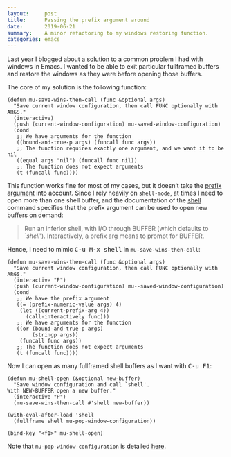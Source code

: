 ```yaml
---
layout:     post
title:      Passing the prefix argument around
date:       2019-06-21
summary:    A minor refactoring to my windows restoring function.
categories: emacs
---
```


Last year I blogged about [a
solution](https://manuel-uberti.github.io/emacs/2018/03/03/winner-undo/) to a
common problem I had with windows in Emacs. I wanted to be able to exit
particular fullframed buffers and restore the windows as they were before
opening those buffers.

The core of my solution is the following function:

``` emacs-lisp
(defun mu-save-wins-then-call (func &optional args)
  "Save current window configuration, then call FUNC optionally with ARGS."
  (interactive)
  (push (current-window-configuration) mu-saved-window-configuration)
  (cond
   ;; We have arguments for the function
   ((bound-and-true-p args) (funcall func args))
   ;; The function requires exactly one argument, and we want it to be nil
   ((equal args "nil") (funcall func nil))
   ;; The function does not expect arguments
   (t (funcall func))))
```

This function works fine for most of my cases, but it doesn’t take the [prefix
argument](https://www.gnu.org/software/emacs/manual/html_node/elisp/Prefix-Command-Arguments.html)
into account. Since I rely heavily on `shell-mode`, at times I need to open more
than one shell buffer, and the documentation of the
[shell](http://doc.endlessparentheses.com/Fun/shell.html) command specifies that
the prefix argument can be used to open new buffers on demand:

> Run an inferior shell, with I/O through BUFFER (which defaults to \`*shell*\').
> Interactively, a prefix arg means to prompt for BUFFER.

Hence, I need to mimic <kbd>C-u M-x shell</kbd> in `mu-save-wins-then-call`:

``` emacs-lisp
(defun mu-save-wins-then-call (func &optional args)
  "Save current window configuration, then call FUNC optionally with ARGS."
  (interactive "P")
  (push (current-window-configuration) mu--saved-window-configuration)
  (cond
   ;; We have the prefix argument
   ((= (prefix-numeric-value args) 4)
    (let ((current-prefix-arg 4))
      (call-interactively func)))
   ;; We have arguments for the function
   ((or (bound-and-true-p args) 
        (stringp args)) 
    (funcall func args))
   ;; The function does not expect arguments
   (t (funcall func))))
```

Now I can open as many fullframed shell buffers as I want with <kbd>C-u F1</kbd>:

``` emacs-lisp
(defun mu-shell-open (&optional new-buffer)
  "Save window configuration and call `shell'.
With NEW-BUFFER open a new buffer."
  (interactive "P")
  (mu-save-wins-then-call #'shell new-buffer))

(with-eval-after-load 'shell
  (fullframe shell mu-pop-window-configuration))

(bind-key "<f1>" mu-shell-open)
```

Note that `mu-pop-window-configuration` is detailed
[here](https://manuel-uberti.github.io/emacs/2018/02/24/restore-windows/).
